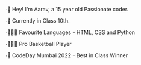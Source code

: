 ∙👋 Hey! I'm Aarav, a 15 year old Passionate coder.

∙🏫 Currently in Class 10th.

∙👨🏼‍💻 Favourite Languages - HTML, CSS and Python

∙⛹🏻‍♂️ Pro Basketball Player

∙🏅 CodeDay Mumbai 2022 - Best in Class Winner
